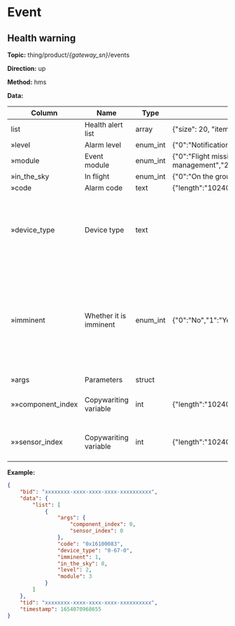 




 # Event

## Health warning
**Topic:** thing/product/*{gateway_sn}*/events

**Direction:** up

**Method:** hms

**Data:** 

|Column|Name|Type|constraint|Description|
|---|---|---|---|---|
|list|Health alert list|array|  {"size": 20, "item_type": struct}  ||
|»level|Alarm level|enum_int| {&#34;0&#34;:&#34;Notification&#34;,&#34;1&#34;:&#34;Reminder&#34;,&#34;2&#34;:&#34;Warning&#34;} ||
|»module|Event module|enum_int| {&#34;0&#34;:&#34;Flight mission&#34;,&#34;1&#34;:&#34;Device management&#34;,&#34;2&#34;:&#34;Media&#34;,&#34;3&#34;:&#34;hms&#34;} ||
|»in_the_sky|In flight|enum_int| {&#34;0&#34;:&#34;On the ground&#34;,&#34;1&#34;:&#34;In the sky&#34;} ||
|»code|Alarm code|text| {&#34;length&#34;:&#34;10240&#34;} ||
|»device_type|Device type|text|  |Format is *{domain-type-subtype}*, can be check at [Product Support](https://developer.dji.com/doc/cloud-api-tutorial/cn/overview/product-support.html).|
|»imminent|Whether it is imminent|enum_int| {&#34;0&#34;:&#34;No&#34;,&#34;1&#34;:&#34;Yes&#34;} |Represents whether it is an imminent alarm code. For example, if the wind is too strong, it will automatically disappear as the wind decreases.|
|»args|Parameters|struct|  ||
|»»component_index|Copywariting variable|int| {&#34;length&#34;:&#34;10240&#34;} |Parameters need to be filled in the [hms.json](https://developer.dji.com/doc/cloud-api-tutorial/cn/feature-set/dock-feature-set/hms.html).|
|»»sensor_index|Copywariting variable|int| {&#34;length&#34;:&#34;10240&#34;} |Parameters need to be filled in the [hms.json](https://developer.dji.com/doc/cloud-api-tutorial/cn/feature-set/dock-feature-set/hms.html).|


 

**Example:**
```json
{
	"bid": "xxxxxxxx-xxxx-xxxx-xxxx-xxxxxxxxxx",
	"data": {
		"list": [
			{
				"args": {
					"component_index": 0,
					"sensor_index": 0
				},
				"code": "0x16100083",
				"device_type": "0-67-0",
				"imminent": 1,
				"in_the_sky": 0,
				"level": 2,
				"module": 3
			}
		]
	},
	"tid": "xxxxxxxx-xxxx-xxxx-xxxx-xxxxxxxxxx",
	"timestamp": 1654070968655
}
```












